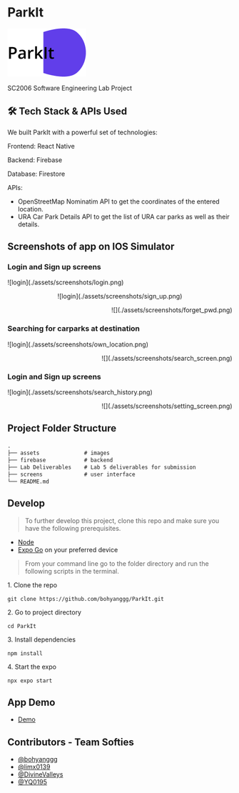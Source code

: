 # ParkIt 
![parking](./assets/images/ParkItlogo.png)

SC2006 Software Engineering Lab Project

## 🛠️ Tech Stack & APIs Used
We built ParkIt with a powerful set of technologies:

Frontend: React Native

Backend: Firebase

Database: Firestore

APIs: 
- OpenStreetMap Nominatim API to get the coordinates of the entered location.
- URA Car Park Details API to get the list of URA car parks as well as their details.

## Screenshots of app on IOS Simulator

### Login and Sign up screens

<p align="left">
  ![login](./assets/screenshots/login.png)
</p>
<p align="middle">
  ![login](./assets/screenshots/sign_up.png)
</p>
<p align="right">
  ![](./assets/screenshots/forget_pwd.png)
</p>

### Searching for carparks at destination

<p align="left">
  ![login](./assets/screenshots/own_location.png)
</p>
<p align="right">
  ![](./assets/screenshots/search_screen.png)
</p>

### Login and Sign up screens

<p align="left">
  ![login](./assets/screenshots/search_history.png)
</p>
<p align="right">
  ![](./assets/screenshots/setting_screen.png)
</p>

## Project Folder Structure

```terminal
.
├── assets              # images
├── firebase            # backend
├── Lab Deliverables    # Lab 5 deliverables for submission
├── screens             # user interface
└── README.md
```

## Develop

> To further develop this project, clone this repo and make sure you have the following prerequisites.

- [Node](https://nodejs.org/en/download/)
- [Expo Go](https://expo.dev/client) on your preferred device

> From your command line go to the folder directory and run the following scripts in the terminal.

1\. Clone the repo

```terminal
git clone https://github.com/bohyanggg/ParkIt.git
```

2\. Go to project directory

```terminal
cd ParkIt
```

3\. Install dependencies

```terminal
npm install
```

4\. Start the expo

```terminal
npx expo start
```

## App Demo

- [Demo](https://youtu.be/5hKf5ObB2pQ)


## Contributors - Team Softies

- [@bohyanggg](https://github.com/bohyanggg)
- [@limx0139](https://github.com/limx0139)
- [@DivineValleys](https://github.com/DivineValleys)
- [@YQ0195](https://github.com/YQ0195)

